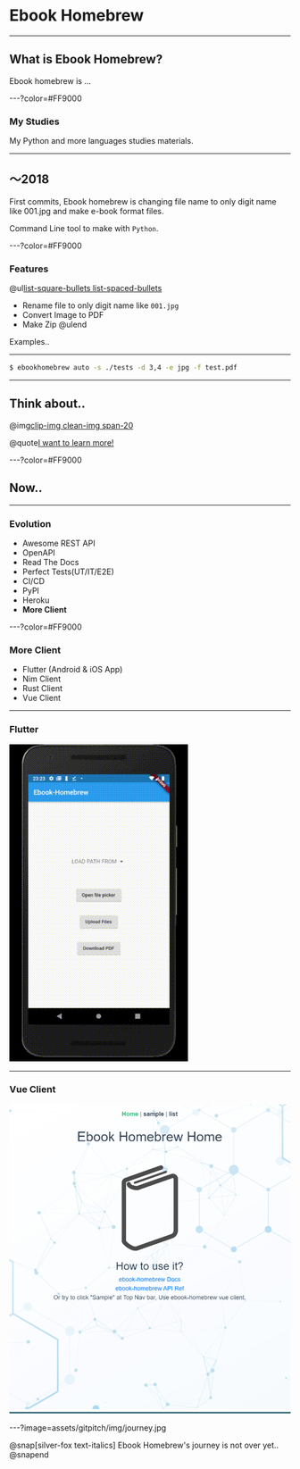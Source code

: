 # Ebook Homebrew

---

## What is Ebook Homebrew?

Ebook homebrew is ...

---?color=#FF9000

### My Studies

My Python and more languages studies materials.

---

## ～2018

First commits, Ebook homebrew is changing file name 
to only digit name like 001.jpg and make e-book format files.

Command Line tool to make with `Python`.

---?color=#FF9000

### Features

@ul[list-square-bullets list-spaced-bullets](false)
- Rename file to only digit name like `001.jpg`
- Convert Image to PDF
- Make Zip
@ulend

Examples..

---

```bash
$ ebookhomebrew auto -s ./tests -d 3,4 -e jpg -f test.pdf
```

---

## Think about..

@img[clip-img clean-img span-20](assets/gitpitch/img/author.png)

@quote[I want to learn more!](tubone)

---?color=#FF9000

## Now..

---

### Evolution

- Awesome REST API
- OpenAPI
- Read The Docs
- Perfect Tests(UT/IT/E2E)
- CI/CD
- PyPI
- Heroku
- **More Client**

---?color=#FF9000

### More Client

- Flutter (Android & iOS App)
- Nim Client
- Rust Client
- Vue Client

---

### Flutter

![Flutter](assets/gitpitch/img/flutter-android.gif)

---

### Vue Client

![vue](assets/gitpitch/img/vue.png)

---?image=assets/gitpitch/img/journey.jpg

@snap[silver-fox text-italics]
Ebook Homebrew's journey is not over yet..
@snapend
